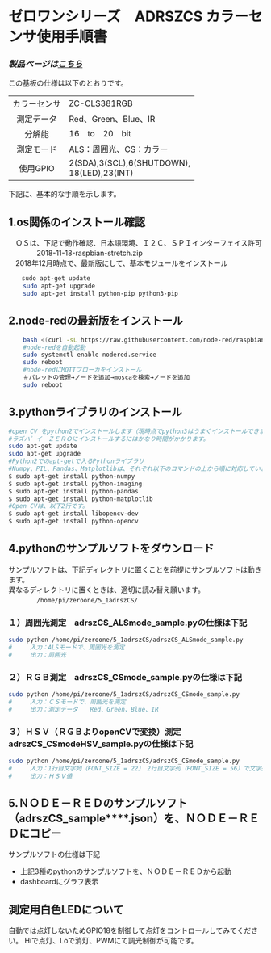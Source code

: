 # ゼロワンシリーズ　ADRSZCS カラーセンサ使用手順書

### *製品ページは[こちら](http://bit-trade-one.co.jp/adrszcs/)*

この基板の仕様は以下のとおりです。  

|||  
|:-:|:-|  
|カラーセンサ|ZC-CLS381RGB|  
|測定データ|Red、Green、Blue、IR|  
|分解能|16　to　20　bit|  
|測定モード|ALS：周囲光、CS：カラー|  
|使用GPIO|2(SDA),3(SCL),6(SHUTDOWN),</br>18(LED),23(INT)|  

下記に、基本的な手順を示します。  

## 1.os関係のインストール確認

　ＯＳは、下記で動作確認、日本語環境、Ｉ２Ｃ、ＳＰＩインターフェイス許可  
　　　　2018-11-18-raspbian-stretch.zip  
　2018年12月時点で、最新版にして、基本モジュールをインストール  

```sh
　  sudo apt-get update
    sudo apt-get upgrade
    sudo apt-get install python-pip python3-pip
```

## 2.node-redの最新版をインストール

```sh
    bash <(curl -sL https://raw.githubusercontent.com/node-red/raspbian-deb-package/master/resources/update-nodejs-and-nodered)
    #node-redを自動起動
    sudo systemctl enable nodered.service 
    sudo reboot
    #node-redにMQTTブローカをインストール
    ＃パレットの管理→ノードを追加→moscaを検索→ノードを追加
    sudo reboot
```

## 3.pythonライブラリのインストール

```sh
#open CV をpython2でインストールします（現時点でpython3はうまくインストールできませんでした）
#ラズハ゜イ　ＺＥＲＯにインストールするにはかなり時間がかかります。
sudo apt-get update
sudo apt-get upgrade
#Python2でのapt-getで入るPythonライブラリ
#Numpy、PIL、Pandas、Matplotlibは、それぞれ以下のコマンドの上から順に対応しています。
$ sudo apt-get install python-numpy
$ sudo apt-get install python-imaging
$ sudo apt-get install python-pandas
$ sudo apt-get install python-matplotlib
#Open CVは、以下2行です。
$ sudo apt-get install libopencv-dev
$ sudo apt-get install python-opencv
```

## 4.pythonのサンプルソフトをダウンロード

サンプルソフトは、下記ディレクトリに置くことを前提にサンプルソフトは動きます。  
異なるディレクトリに置くときは、適切に読み替え願います。  
　　　　```/home/pi/zeroone/5_1adrszCS/```

### １）周囲光測定　adrszCS_ALSmode_sample.pyの仕様は下記

```sh
sudo python /home/pi/zeroone/5_1adrszCS/adrszCS_ALSmode_sample.py
#　　　入力：ALSモードで、周囲光を測定
#　　　出力：周囲光
```

### ２）ＲＧＢ測定　adrszCS_CSmode_sample.pyの仕様は下記

```sh
sudo python /home/pi/zeroone/5_1adrszCS/adrszCS_CSmode_sample.py
#　　　入力：ＣＳモードで、周囲光を測定
#　　　出力：測定データ　　Red、Green、Blue、IR
```

### ３）ＨＳＶ（ＲＧＢよりopenCVで変換）測定　adrszCS_CSmodeHSV_sample.pyの仕様は下記

```sh
sudo python /home/pi/zeroone/5_1adrszCS/adrszCS_CSmode_sample.py
#　　　入力：1行目文字列（FONT_SIZE = 22）　2行目文字列（FONT_SIZE = 56）で文字列入力
#　　　出力：ＨＳＶ値
```

## 5.ＮＯＤＥ－ＲＥＤのサンプルソフト（adrszCS_sample****.json）を、ＮＯＤＥ－ＲＥＤにコピー

サンプルソフトの仕様は下記

- 上記3種のpythonのサンプルソフトを、ＮＯＤＥ－ＲＥＤから起動
- dashboardにグラフ表示

## 測定用白色LEDについて

自動では点灯しないためGPIO18を制御して点灯をコントロールしてみてください。
Hiで点灯、Loで消灯、PWMにて調光制御が可能です。
